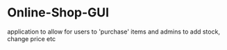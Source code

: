 # Online-Shop-GUI
application to allow for users to 'purchase' items and admins to add stock, change price etc
